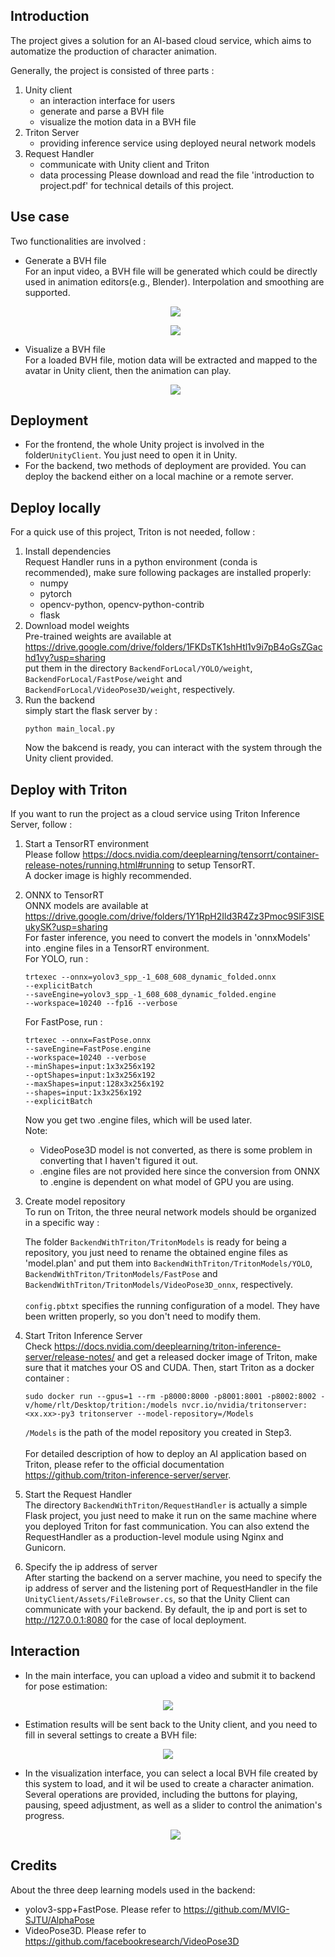 ## Introduction
The project gives a solution for an AI-based cloud service, which aims to automatize the production of character animation.

Generally, the project is consisted of three parts :
1. Unity client
   - an interaction interface for users
   - generate and parse a BVH file
   - visualize the motion data in a BVH file 
2. Triton Server
   - providing inference service using deployed neural network models
3. Request Handler
   - communicate with Unity client and Triton
   - data processing
Please download and read the file 'introduction to project.pdf' for technical details of this project.
## Use case
Two functionalities are involved : 
- Generate a BVH file<br/>For an input video, a BVH file will be generated which could be directly used in animation editors(e.g., Blender).
  Interpolation and smoothing are supported.
  <p align="center">
   <img src="/demo/inputVideo.gif" /> 
  </p>
  <p align="center">
   <img src="/demo/outputBVH.gif" /> 
  </p>
- Visualize a BVH file<br/>For a loaded BVH file, motion data will be extracted and mapped to the avatar in Unity client, then the animation can play.
  <p align="center">
   <img src="/demo/visualize.gif" /> 
  </p>
## Deployment
- For the frontend, the whole Unity project is involved in the folder```UnityClient```. You just need to open it in Unity. 
- For the backend, two methods of deployment are provided. You can deploy the backend either on a local machine or a remote server. 
## Deploy locally
For a quick use of this project, Triton is not needed, follow : 
1. Install dependencies
<br/>Request Handler runs in a python environment (conda is recommended), make sure following packages are installed properly:
     - numpy
     - pytorch
     - opencv-python, opencv-python-contrib
     - flask
2. Download model weights
<br/>Pre-trained weights are available at https://drive.google.com/drive/folders/1FKDsTK1shHtl1v9i7pB4oGsZGachd1vy?usp=sharing
<br/>put them in the directory ```BackendForLocal/YOLO/weight```, ```BackendForLocal/FastPose/weight``` and ```BackendForLocal/VideoPose3D/weight```, respectively.
3. Run the backend
<br/>simply start the flask server by :
     ```
     python main_local.py
     ```
     Now the bakcend is ready, you can interact with the system through the Unity client provided.
## Deploy with Triton
If you want to run the project as a cloud service using Triton Inference Server, follow :
1. Start a TensorRT environment
<br/>Please follow https://docs.nvidia.com/deeplearning/tensorrt/container-release-notes/running.html#running to setup TensorRT. 
<br/>A docker image is highly recommended.
2. ONNX to TensorRT
<br/>ONNX models are available at https://drive.google.com/drive/folders/1Y1RpH2Ild3R4Zz3Pmoc9SlF3lSEukySK?usp=sharing 
<br/>For faster inference, you need to convert the models in 'onnxModels' into .engine files in a TensorRT environment.
<br/>For YOLO, run :
     ```
     trtexec --onnx=yolov3_spp_-1_608_608_dynamic_folded.onnx 
     --explicitBatch 
     --saveEngine=yolov3_spp_-1_608_608_dynamic_folded.engine 
     --workspace=10240 --fp16 --verbose 
     ```
     For FastPose, run :
     ```
     trtexec --onnx=FastPose.onnx 
     --saveEngine=FastPose.engine 
     --workspace=10240 --verbose 
     --minShapes=input:1x3x256x192 
     --optShapes=input:1x3x256x192 
     --maxShapes=input:128x3x256x192 
     --shapes=input:1x3x256x192 
     --explicitBatch
     ```
     Now you get two .engine files, which will be used later. 
     <br/>Note: 
     - VideoPose3D model is not converted, as there is some problem in converting that I haven't figured it out.
     - .engine files are not provided here since the conversion from ONNX to .engine is dependent on what model of GPU you are using.
     
3. Create model repository
<br/>To run on Triton, the three neural network models should be organized in a specific way :

     The folder ```BackendWithTriton/TritonModels``` is ready for being a repository, you just need to rename the obtained engine files as 'model.plan' and put them into ```BackendWithTriton/TritonModels/YOLO```, ```BackendWithTriton/TritonModels/FastPose``` and ```BackendWithTriton/TritonModels/VideoPose3D_onnx```, respectively.
     <br/>
     <br/>```config.pbtxt``` specifies the running configuration of a model. They have been written properly, so you don't need to modify them.
4. Start Triton Inference Server
<br/>Check https://docs.nvidia.com/deeplearning/triton-inference-server/release-notes/ and get a released docker image of Triton, make sure that it matches your OS and CUDA. Then, start Triton as a docker container :
     ```
     sudo docker run --gpus=1 --rm -p8000:8000 -p8001:8001 -p8002:8002 -v/home/rlt/Desktop/trition:/models nvcr.io/nvidia/tritonserver:<xx.xx>-py3 tritonserver --model-repository=/Models
     ```
     ```/Models``` is the path of the model repository you created in Step3.   
<br/>For detailed description of how to deploy an AI application based on Triton, please refer to the official documentation https://github.com/triton-inference-server/server.
5. Start the Request Handler
<br/>The directory ```BackendWithTriton/RequestHandler``` is actually a simple Flask project, you just need to make it run on the same machine where you deployed Triton for fast communication. You can also extend the RequestHandler as a production-level module using Nginx and Gunicorn.
6. Specify the ip address of server
<br/>After starting the backend on a server machine, you need to specify the ip address of server and the listening port of RequestHandler in the file ```UnityClient/Assets/FileBrowser.cs```, so that the Unity Client can communicate with your backend. By default, the ip and port is set to http://127.0.0.1:8080 for the case of local deployment.  
## Interaction
- In the main interface, you can upload a video and submit it to backend for pose estimation:
<p align="center">
   <img src="/demo/UI_main.png" /> 
</p>

- Estimation results will be sent back to the Unity client, and you need to fill in several settings to create a BVH file:
<p align="center">
   <img src="/demo/UI_settings.png" /> 
</p>

- In the visualization interface, you can select a local BVH file created by this system to load, and it wil be used to create a character animation.
  Several operations are provided, including the buttons for playing, pausing, speed adjustment, as well as a slider to control the animation's progress.
  <p align="center">
   <img src="/demo/UI_visual.png" /> 
  </p>
## Credits
About the three deep learning models used in the backend:
- yolov3-spp+FastPose. Please refer to https://github.com/MVIG-SJTU/AlphaPose
- VideoPose3D. Please refer to https://github.com/facebookresearch/VideoPose3D

